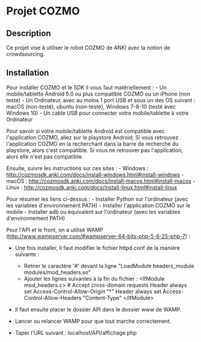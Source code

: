 # Projet COZMO

## Description

Ce projet vise à utiliser le robot COZMO de ANKI avec la notion de crowdsourcing.


## Installation

Pour installer COZMO et le SDK il vous faut matériellement :
    - Un mobile/tablette Android 5.0 ou plus compatible COZMO ou un iPhone (non testé)
    - Un Ordinateur, avec au moins 1 port USB et sous un des OS suivant : macOS (non-testé), ubuntu (non-testé), Windows 7-8-10 (testé avec Windows 10)
    - Un cable USB pour connecter votre mobile/tablette à votre Ordinateur

Pour savoir si votre mobile/tablette Android est compatible avec l'application COZMO, allez sur le playstore Android; Si vous retrouvez l'application COZMO en la recherchant dans la barre de recherche du playstore, alors c'est compatible. Si vous ne retrouver pas l'application, alors elle n'est pas compatible.

Ensuite, suivre les instructions sur ces sites :
    - Windows : http://cozmosdk.anki.com/docs/install-windows.html#install-windows
    - macOS   : http://cozmosdk.anki.com/docs/install-macos.html#install-macos
    - Linux   : http://cozmosdk.anki.com/docs/install-linux.html#install-linux

Pour résumer les liens ci-dessus :
    - Installer Python sur l'ordinateur (avec les variables d'environnement PATH)
    - Installer l'application COZMO sur le mobile
    - Installer adb ou équivalent sur l'ordinateur (avec les variables d'environnement PATH)

Pour l'API et le front, on a utilisé WAMP (http://www.wampserver.com/#wampserver-64-bits-php-5-6-25-php-7) :
*  Une fois installer, il faut modifier le fichier httpd.conf de la manière suivante : 
    *   Retirer le caractère '#' devant la ligne "LoadModule headers_module modules/mod_headers.so"
    *   Ajouter les lignes suivantes à la fin du fichier :
        \<IfModule mod_headers.c\>
        	# Accept cross-domain requests
        	Header always set Access-Control-Allow-Origin "*"
        	Header always set Access-Control-Allow-Headers "Content-Type"
        \</IfModule\> 

*  Il faut ensuite placer le dossier API dans le dossier www de WAMP.
*  Lancer ou relancer WAMP pour que tout marche correctement.
*  Taper l'URL suivant : localhost/API/affichage.php
    


